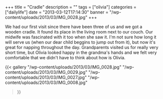 +++
title = "Cradle"
description = ""
tags = ["olivia"]
categories = ["dailylife"]
date = "2013-03-12T17:14:30"
banner = "/wp-content/uploads/2013/03/IMG_0028.jpg"
+++

We had our first visit since there have been three of us and we got a wooden cradle. It found its place in the living room next to our couch. Our midwife was fascinated with it too when
she saw it. I'm not sure how long it will serve us (when our dear child beggins to jump out from
it), but now it's great for napping throughout the day. Grandparents visited us for really very
short time, but Olivia looked happy in the grandma's hands and we felt very comfortable that we
didn't have to think about how is Olivia.

{{< gallery
    "/wp-content/uploads/2013/03/IMG_0028.jpg"
    "/wp-content/uploads/2013/03/IMG_0029.jpg"
    "/wp-content/uploads/2013/03/IMG_0027.jpg"
    "/wp-content/uploads/2013/03/IMG_0008.jpg"
>}}
